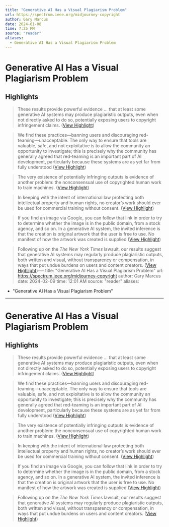 ```yaml
---
title: "Generative AI Has a Visual Plagiarism Problem"
url: https://spectrum.ieee.org/midjourney-copyright
author: Gary Marcus
date: 2024-01-08
time: 7:25 PM
source: "reader"
aliases:
  - Generative AI Has a Visual Plagiarism Problem
---
```

# Generative AI Has a Visual Plagiarism Problem

## Highlights
> These results provide powerful evidence ... that at least some generative AI systems may produce plagiaristic outputs, even when not directly asked to do so, potentially exposing users to copyright infringement claims. ([View Highlight](https://read.readwise.io/read/01hkk1st39p6w3t0z3h9bqpzsc))

> We find these practices—banning users and discouraging red-teaming—unacceptable. The only way to ensure that tools are valuable, safe, and not exploitative is to allow the community an opportunity to investigate; this is precisely why the community has generally agreed that red-teaming is an important part of AI development, particularly because these systems are as yet far from fully understood ([View Highlight](https://read.readwise.io/read/01hkk2dyj276znmx9mx0436sf0))

> The very existence of potentially infringing outputs is evidence of another problem: the nonconsensual use of copyrighted human work to train machines. ([View Highlight](https://read.readwise.io/read/01hkk2qpd9zpnt6f93cdv83h9v))

> In keeping with the intent of international law protecting both intellectual property and human rights, no creator’s work should ever be used for commercial training without consent. ([View Highlight](https://read.readwise.io/read/01hkk2qwces67ajrq8r04mcbaw))

> If you find an image via Google, you can follow that link in order to try to determine whether the image is in the public domain, from a stock agency, and so on. In a generative AI system, the invited inference is that the creation is original artwork that the user is free to use. No manifest of how the artwork was created is supplied ([View Highlight](https://read.readwise.io/read/01hkk2t5095j108m43r4bevbpb))

> Following up on the *The New York Times* lawsuit, our results suggest that generative AI systems may regularly produce plagiaristic outputs, both written and visual, without transparency or compensation, in ways that put undue burdens on users and content creators. ([View Highlight](https://read.readwise.io/read/01hkk30jhjknghmrv0wcp7m1wd))---
title: "Generative AI Has a Visual Plagiarism Problem"
url: https://spectrum.ieee.org/midjourney-copyright
author: Gary Marcus
date: 2024-02-09
time: 12:01 AM
source: "reader"
aliases:
  - "Generative AI Has a Visual Plagiarism Problem"
---
# Generative AI Has a Visual Plagiarism Problem

## Highlights
> These results provide powerful evidence ... that at least some generative AI systems may produce plagiaristic outputs, even when not directly asked to do so, potentially exposing users to copyright infringement claims. ([View Highlight](https://read.readwise.io/read/01hkk1st39p6w3t0z3h9bqpzsc))

> We find these practices—banning users and discouraging red-teaming—unacceptable. The only way to ensure that tools are valuable, safe, and not exploitative is to allow the community an opportunity to investigate; this is precisely why the community has generally agreed that red-teaming is an important part of AI development, particularly because these systems are as yet far from fully understood ([View Highlight](https://read.readwise.io/read/01hkk2dyj276znmx9mx0436sf0))

> The very existence of potentially infringing outputs is evidence of another problem: the nonconsensual use of copyrighted human work to train machines. ([View Highlight](https://read.readwise.io/read/01hkk2qpd9zpnt6f93cdv83h9v))

> In keeping with the intent of international law protecting both intellectual property and human rights, no creator’s work should ever be used for commercial training without consent. ([View Highlight](https://read.readwise.io/read/01hkk2qwces67ajrq8r04mcbaw))

> If you find an image via Google, you can follow that link in order to try to determine whether the image is in the public domain, from a stock agency, and so on. In a generative AI system, the invited inference is that the creation is original artwork that the user is free to use. No manifest of how the artwork was created is supplied ([View Highlight](https://read.readwise.io/read/01hkk2t5095j108m43r4bevbpb))

> Following up on the *The New York Times* lawsuit, our results suggest that generative AI systems may regularly produce plagiaristic outputs, both written and visual, without transparency or compensation, in ways that put undue burdens on users and content creators. ([View Highlight](https://read.readwise.io/read/01hkk30jhjknghmrv0wcp7m1wd))

